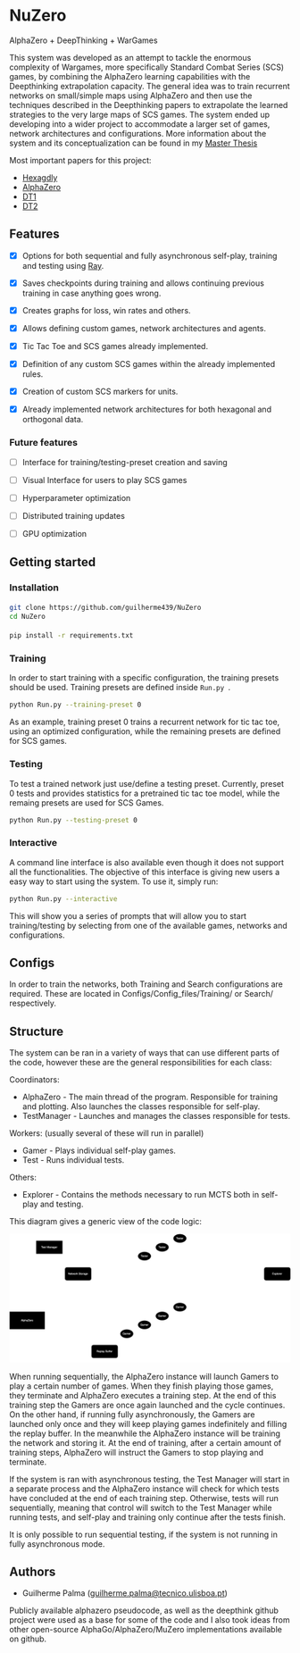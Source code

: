 
# NuZero

AlphaZero + DeepThinking + WarGames

This system was developed as an attempt to tackle the enormous complexity of Wargames, more specifically Standard Combat Series (SCS) games, by combining the AlphaZero learning capabilities with the Deepthinking extrapolation capacity. The general idea was to train recurrent networks on small/simple maps using AlphaZero and then use the techniques described in the Deepthinking papers to extrapolate the learned strategies to the very large maps of SCS games. The system ended up developing into a wider project to accommodate a larger set of games, network architectures and configurations. More information about the system and its conceptualization can be found in my [Master Thesis](www.google.com)

Most important papers for this project:
* [Hexagdly](https://www.semanticscholar.org/paper/HexagDLy-Processing-hexagonally-sampled-data-with-Steppa-Holch/817d9ae8f6843d56ce984fa2eccb95ce97de4720?sort=is-influential)
* [AlphaZero](https://www.semanticscholar.org/paper/A-general-reinforcement-learning-algorithm-that-and-Silver-Hubert/f9717d29840f4d8f1cc19d1b1e80c5d12ec40608)
* [DT1](https://www.semanticscholar.org/paper/Can-You-Learn-an-Algorithm-Generalizing-from-Easy-Schwarzschild-Borgnia/941612bd6750efa76e1a75bdc64b6e3d7ed66457)
* [DT2](https://www.semanticscholar.org/paper/End-to-end-Algorithm-Synthesis-with-Recurrent-Bansal-Schwarzschild/c9143b978f91ee35429f1644a2266e5b036dad3a)


## Features

* [X] Options for both sequential and fully asynchronous self-play, training and testing using [Ray](https://github.com/ray-project/ray).
* [X] Saves checkpoints during training and allows continuing previous training in case anything goes wrong.
* [X] Creates graphs for loss, win rates and others.
* [X] Allows defining custom games, network architectures and agents.
* [X] Tic Tac Toe and SCS games already implemented.
* [X] Definition of any custom SCS games within the already implemented rules.
* [X] Creation of custom SCS markers for units.
* [X] Already implemented network architectures for both hexagonal and orthogonal data.


### Future features

* [ ] Interface for training/testing-preset creation and saving
* [ ] Visual Interface for users to play SCS games
* [ ] Hyperparameter optimization
* [ ] Distributed training updates
* [ ] GPU optimization



## Getting started
### Installation

```bash
git clone https://github.com/guilherme439/NuZero
cd NuZero

pip install -r requirements.txt
```


### Training

In order to start training with a specific configuration, the training presets should be used.
Training presets are defined inside ```Run.py ```. 

```bash
python Run.py --training-preset 0 
```

As an example, training preset 0 trains a recurrent network for tic tac toe, using an optimized configuration, while the remaining presets are defined for SCS games.


### Testing
To test a trained network just use/define a testing preset. Currently, preset 0 tests and provides statistics for a pretrained tic tac toe model, while the remaing presets are used for SCS Games.

```bash
python Run.py --testing-preset 0
```

### Interactive

A command line interface is also available even though it does not support all the functionalities. The objective of this interface is giving new users a easy way to start using the system. To use it, simply run:
```bash
python Run.py --interactive
```
This will show you a series of prompts that will allow you to start training/testing by selecting from one of the available games, networks and configurations.

## Configs
In order to train the networks, both Training and Search configurations are required. These are located in Configs/Config_files/Training/ or Search/ respectively.

## Structure

The system can be ran in a variety of ways that can use different parts of the code, however these are the general responsibilities for each class:

Coordinators:
* AlphaZero - The main thread of the program. Responsible for training and plotting. Also launches the classes responsible for self-play.
* TestManager - Launches and manages the classes responsible for tests.

Workers: (usually several of these will run in parallel)

* Gamer - Plays individual self-play games.
* Test - Runs individual tests.

Others:
* Explorer - Contains the methods necessary to run MCTS both in self-play and testing.

This diagram gives a generic view of the code logic:

![ClassDiagram](Images/Classes_diagram.svg) 

When running sequentially, the AlphaZero instance will launch Gamers to play a certain number of games. When they finish playing those games, they terminate and AlphaZero executes a training step. At the end of this training step the Gamers are once again launched and the cycle continues. On the other hand, if running fully asynchronously, the Gamers are launched only once and they will keep playing games indefinitely and filling the replay buffer. In the meanwhile the AlphaZero instance will be training the network and storing it. At the end of training, after a certain amount of training steps, AlphaZero will instruct the Gamers to stop playing and terminate.


If the system is ran with asynchronous testing, the Test Manager will start in a separate process and the AlphaZero instance will check for which tests have concluded at the end of each training step. Otherwise, tests will run sequentially, meaning that control will switch to the Test Manager while running tests, and self-play and training only continue after the tests finish.

It is only possible to run sequential testing, if the system is not running in fully asynchronous mode.



## Authors

* Guilherme Palma (guilherme.palma@tecnico.ulisboa.pt)

Publicly available alphazero pseudocode, as well as the deepthink github project were used as a base for some of the code and I also took ideas from other open-source AlphaGo/AlphaZero/MuZero implementations available on github.

